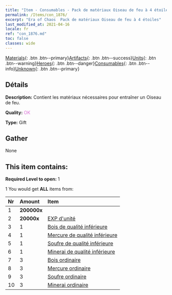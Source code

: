 ```yaml
---
title: "Item - Consumables - Pack de matériaux Oiseau de feu à 4 étoiles"
permalink: /Items/con_1876/
excerpt: "Era of Chaos  Pack de matériaux Oiseau de feu à 4 étoiles"
last_modified_at: 2021-04-16
locale: fr
ref: "con_1876.md"
toc: false
classes: wide
---
```

 [Materials](/fr/Items/){: .btn .btn--primary}[Artifacts](/fr/Items/Artifacts/){: .btn .btn--success}[Units](/fr/Items/Units/){: .btn .btn--warning}[Heroes](/fr/Items/Heroes/){: .btn .btn--danger}[Consumables](/fr/Items/Consumables/){: .btn .btn--info}[Unknown](/fr/Items/Unknown/){: .btn .btn--primary}

## Détails
 **Description:** Contient les matériaux nécessaires pour entraîner un Oiseau de feu.

 **Quality:** <span style="color: #DA70D6">OK</span>

 **Type:** Gift

## Gather

  None

## This item contains:

 **Required Level to open:** 1

 1 You would get **ALL** items  from:

  | Nr | Amount |     Item    |
  |:---|:-------|:------------|
  | 1 |  **200000x** | <i class="fas fa-coins"/> |  | 
  | 2 |  **20000x** | [EXP d'unité](/fr/Items/con_902/) |  | 
  | 3 | 1 | [Bois de qualité inférieure](/fr/Items/mat_1/) |  | 
  | 4 | 1 | [Mercure de qualité inférieure](/fr/Items/mat_2/) |  | 
  | 5 | 1 | [Soufre de qualité inférieure](/fr/Items/mat_3/) |  | 
  | 6 | 1 | [Minerai de qualité inférieure](/fr/Items/mat_1/) |  | 
  | 7 | 3 | [Bois ordinaire](/fr/Items/mat_7/) |  | 
  | 8 | 3 | [Mercure ordinaire](/fr/Items/mat_8/) |  | 
  | 9 | 3 | [Soufre ordinaire](/fr/Items/mat_9/) |  | 
  | 10 | 3 | [Minerai ordinaire](/fr/Items/mat_6/) |  | 
